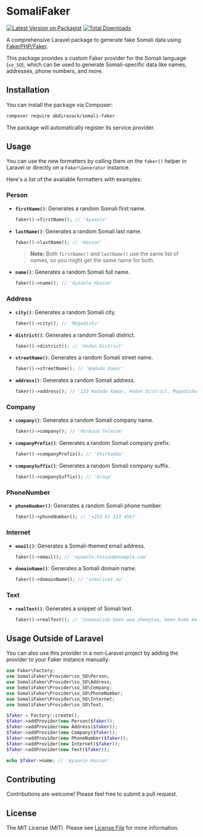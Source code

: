 # SomaliFaker

[![Latest Version on Packagist](https://img.shields.io/packagist/v/abdirizack/somali-faker.svg?style=flat-square)](https://packagist.org/packages/abdirizack/somali-faker)
[![Total Downloads](https://img.shields.io/packagist/dt/abdirizack/somali-faker.svg?style=flat-square)](https://packagist.org/packages/abdirizack/somali-faker)

A comprehensive Laravel package to generate fake Somali data using [FakerPHP/Faker](https://github.com/FakerPHP/Faker).

This package provides a custom Faker provider for the Somali language (`so_SO`), which can be used to generate Somali-specific data like names, addresses, phone numbers, and more.

## Installation

You can install the package via Composer:

```bash
composer require abdirazack/somali-faker
```

The package will automatically register its service provider.

## Usage

You can use the new formatters by calling them on the `faker()` helper in Laravel or directly on a `Faker\Generator` instance.

Here's a list of the available formatters with examples:

### Person

*   **`firstName()`**: Generates a random Somali first name.
    ```php
    faker()->firstName(); // 'Ayaanle'
    ```

*   **`lastName()`**: Generates a random Somali last name.
    ```php
    faker()->lastName(); // 'Hassan'
    ```
    > **Note:** Both `firstName()` and `lastName()` use the same list of names, so you might get the same name for both.

*   **`name()`**: Generates a random Somali full name.
    ```php
    faker()->name(); // 'Ayaanle Hassan'
    ```

### Address

*   **`city()`**: Generates a random Somali city.
    ```php
    faker()->city(); // 'Mogadishu'
    ```

*   **`district()`**: Generates a random Somali district.
    ```php
    faker()->district(); // 'Hodan District'
    ```

*   **`streetName()`**: Generates a random Somali street name.
    ```php
    faker()->streetName(); // 'Wadada Xamar'
    ```

*   **`address()`**: Generates a random Somali address.
    ```php
    faker()->address(); // '123 Wadada Xamar, Hodan District, Mogadishu'
    ```

### Company

*   **`company()`**: Generates a random Somali company name.
    ```php
    faker()->company(); // 'Hormuud Telecom'
    ```

*   **`companyPrefix()`**: Generates a random Somali company prefix.
    ```php
    faker()->companyPrefix(); // 'Shirkadda'
    ```

*   **`companySuffix()`**: Generates a random Somali company suffix.
    ```php
    faker()->companySuffix(); // 'Group'
    ```

### PhoneNumber

*   **`phoneNumber()`**: Generates a random Somali phone number.
    ```php
    faker()->phoneNumber(); // '+252 61 123 4567'
    ```

### Internet

*   **`email()`**: Generates a Somali-themed email address.
    ```php
    faker()->email(); // 'ayaanle.hassan@example.com'
    ```

*   **`domainName()`**: Generates a Somali domain name.
    ```php
    faker()->domainName(); // 'somalinet.so'
    ```

### Text

*   **`realText()`**: Generates a snippet of Somali text.
    ```php
    faker()->realText(); // 'Soomaalidu been waa sheegtaa, been kuma maahmaahdo...'
    ```

## Usage Outside of Laravel

You can also use this provider in a non-Laravel project by adding the provider to your Faker instance manually:

```php
use Faker\Factory;
use SomaliFaker\Provider\so_SO\Person;
use SomaliFaker\Provider\so_SO\Address;
use SomaliFaker\Provider\so_SO\Company;
use SomaliFaker\Provider\so_SO\PhoneNumber;
use SomaliFaker\Provider\so_SO\Internet;
use SomaliFaker\Provider\so_SO\Text;

$faker = Factory::create();
$faker->addProvider(new Person($faker));
$faker->addProvider(new Address($faker));
$faker->addProvider(new Company($faker));
$faker->addProvider(new PhoneNumber($faker));
$faker->addProvider(new Internet($faker));
$faker->addProvider(new Text($faker));

echo $faker->name; // 'Ayaanle Hassan'
```

## Contributing

Contributions are welcome! Please feel free to submit a pull request.

## License

The MIT License (MIT). Please see [License File](LICENSE.md) for more information.
